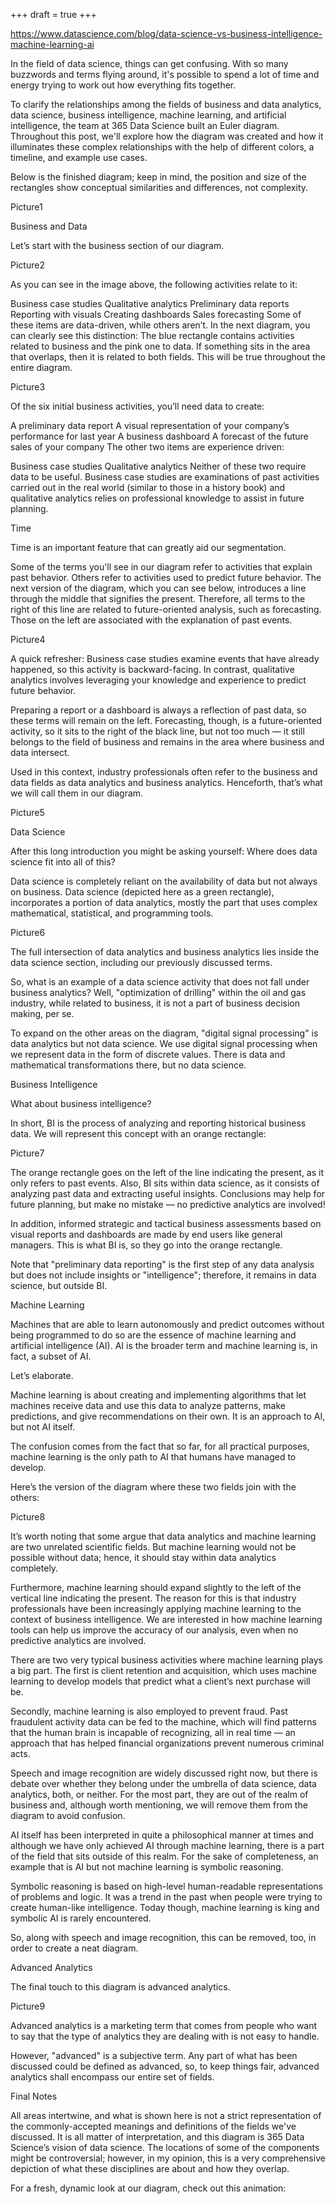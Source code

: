 +++
draft = true
+++

https://www.datascience.com/blog/data-science-vs-business-intelligence-machine-learning-ai

In the field of data science, things can get confusing. With so many buzzwords and terms flying around, it's possible to spend a lot of time and energy trying to work out how everything fits together.

To clarify the relationships among the fields of business and data analytics, data science, business intelligence, machine learning, and artificial intelligence, the team at 365 Data Science built an Euler diagram. Throughout this post, we'll explore how the diagram was created and how it illuminates these complex relationships with the help of different colors, a timeline, and example use cases.

Below is the finished diagram; keep in mind, the position and size of the rectangles show conceptual similarities and differences, not complexity.

Picture1

Business and Data

Let’s start with the business section of our diagram.

Picture2

As you can see in the image above, the following activities relate to it:

Business case studies
Qualitative analytics
Preliminary data reports
Reporting with visuals
Creating dashboards
Sales forecasting
Some of these items are data-driven, while others aren’t. In the next diagram, you can clearly see this distinction: The blue rectangle contains activities related to business and the pink one to data. If something sits in the area that overlaps, then it is related to both fields. This will be true throughout the entire diagram.

Picture3

Of the six initial business activities, you’ll need data to create:

A preliminary data report
A visual representation of your company’s performance for last year
A business dashboard
A forecast of the future sales of your company
The other two items are experience driven:

Business case studies
Qualitative analytics
Neither of these two require data to be useful. Business case studies are examinations of past activities carried out in the real world (similar to those in a history book) and qualitative analytics relies on professional knowledge to assist in future planning.

Time

Time is an important feature that can greatly aid our segmentation.

Some of the terms you'll see in our diagram refer to activities that explain past behavior. Others refer to activities used to predict future behavior. The next version of the diagram, which you can see below, introduces a line through the middle that signifies the present. Therefore, all terms to the right of this line are related to future-oriented analysis, such as forecasting. Those on the left are associated with the explanation of past events.

Picture4

A quick refresher: Business case studies examine events that have already happened, so this activity is backward-facing. In contrast, qualitative analytics involves leveraging your knowledge and experience to predict future behavior.

Preparing a report or a dashboard is always a reflection of past data, so these terms will remain on the left. Forecasting, though, is a future-oriented activity, so it sits to the right of the black line, but not too much — it still belongs to the field of business and remains in the area where business and data intersect.

Used in this context, industry professionals often refer to the business and data fields as data analytics and business analytics. Henceforth, that’s what we will call them in our diagram.

Picture5

Data Science

After this long introduction you might be asking yourself: Where does data science fit into all of this?

Data science is completely reliant on the availability of data but not always on business. Data science (depicted here as a green rectangle), incorporates a portion of data analytics, mostly the part that uses complex mathematical, statistical, and programming tools.

Picture6

The full intersection of data analytics and business analytics lies inside the data science section, including our previously discussed terms.

So, what is an example of a data science activity that does not fall under business analytics? Well, "optimization of drilling" within the oil and gas industry, while related to business, it is not a part of business decision making, per se.

To expand on the other areas on the diagram, "digital signal processing" is data analytics but not data science. We use digital signal processing when we represent data in the form of discrete values. There is data and mathematical transformations there, but no data science.

Business Intelligence

What about business intelligence?

In short, BI is the process of analyzing and reporting historical business data. We will represent this concept with an orange rectangle:

Picture7

The orange rectangle goes on the left of the line indicating the present, as it only refers to past events. Also, BI sits within data science, as it consists of analyzing past data and extracting useful insights. Conclusions may help for future planning, but make no mistake — no predictive analytics are involved!

In addition, informed strategic and tactical business assessments based on visual reports and dashboards are made by end users like general managers. This is what BI is, so they go into the orange rectangle.

Note that "preliminary data reporting" is the first step of any data analysis but does not include insights or "intelligence"; therefore, it remains in data science, but outside BI.

Machine Learning

Machines that are able to learn autonomously and predict outcomes without being programmed to do so are the essence of machine learning and artificial intelligence (AI). AI is the broader term and machine learning is, in fact, a subset of AI.

Let’s elaborate.

Machine learning is about creating and implementing algorithms that let machines receive data and use this data to analyze patterns, make predictions, and give recommendations on their own. It is an approach to AI, but not AI itself.

The confusion comes from the fact that so far, for all practical purposes, machine learning is the only path to AI that humans have managed to develop.

Here’s the version of the diagram where these two fields join with the others:

Picture8

It’s worth noting that some argue that data analytics and machine learning are two unrelated scientific fields. But machine learning would not be possible without data; hence, it should stay within data analytics completely.

Furthermore, machine learning should expand slightly to the left of the vertical line indicating the present. The reason for this is that industry professionals have been increasingly applying machine learning to the context of business intelligence. We are interested in how machine learning tools can help us improve the accuracy of our analysis, even when no predictive analytics are involved.

There are two very typical business activities where machine learning plays a big part. The first is client retention and acquisition, which uses machine learning to develop models that predict what a client’s next purchase will be.

Secondly, machine learning is also employed to prevent fraud. Past fraudulent activity data can be fed to the machine, which will find patterns that the human brain is incapable of recognizing, all in real time — an approach that has helped financial organizations prevent numerous criminal acts.

Speech and image recognition are widely discussed right now, but there is debate over whether they belong under the umbrella of data science, data analytics, both, or neither. For the most part, they are out of the realm of business and, although worth mentioning, we will remove them from the diagram to avoid confusion.

AI itself has been interpreted in quite a philosophical manner at times and although we have only achieved AI through machine learning, there is a part of the field that sits outside of this realm. For the sake of completeness, an example that is AI but not machine learning is symbolic reasoning.

Symbolic reasoning is based on high-level human-readable representations of problems and logic. It was a trend in the past when people were trying to create human-like intelligence. Today though, machine learning is king and symbolic AI is rarely encountered.

So, along with speech and image recognition, this can be removed, too, in order to create a neat diagram.

Advanced Analytics

The final touch to this diagram is advanced analytics.

Picture9

Advanced analytics is a marketing term that comes from people who want to say that the type of analytics they are dealing with is not easy to handle.

However, "advanced" is a subjective term. Any part of what has been discussed could be defined as advanced, so, to keep things fair, advanced analytics shall encompass our entire set of fields.

Final Notes

All areas intertwine, and what is shown here is not a strict representation of the commonly-accepted meanings and definitions of the fields we've discussed. It is all matter of interpretation, and this diagram is 365 Data Science’s vision of data science. The locations of some of the components might be controversial; however, in my opinion, this is a very comprehensive depiction of what these disciplines are about and how they overlap.

For a fresh, dynamic look at our diagram, check out this animation:
